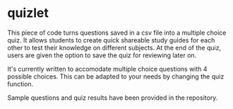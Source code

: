 # quizlet
This piece of code turns questions saved in a csv file into a multiple choice quiz. 
It allows students to create quick shareable study guides for each other to test their knowledge on different subjects.
At the end of the quiz, users are given the option to save the quiz for reviewing later on. 

It's currently written to accomodate multiple choice questions with 4 possible choices. This can be adapted to your needs by changing the quiz function.

Sample questions and quiz results have been provided in the repository.

